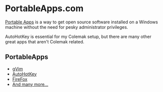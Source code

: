 # PortableApps.com

[Portable Apps][portable-apps] is a way to get open source software installed on
a Windows machine without the need for pesky administrator privileges.

AutoHotKey is essential for my Colemak setup, but there are many other great
apps that aren't Colemak related.

## PortableApps

- [gVim][gvim_portable]
- [AutoHotKey][ahk]
- [FireFox][firefox_portable]
- [And many more...][other-apps]

[portable-apps]: https://portableapps.com
[ahk]: https://portableapps.com/node/39299
[gvim_portable]: https://portableapps.com/apps/development/gvim_portable
[other-apps]: https://portableapps.com/apps
[firefox_portable]: https://portableapps.com/apps/internet/firefox_portable
